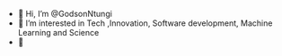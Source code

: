 - 👋 Hi, I’m @GodsonNtungi
- 👀 I’m interested in Tech ,Innovation, Software development, Machine Learning and Science
- 🌱 

<!---
GodsonNtungi/GodsonNtungi is a ✨ special ✨ repository because its `README.md` (this file) appears on your GitHub profile.
You can click the Preview link to take a look at your changes.
--->
